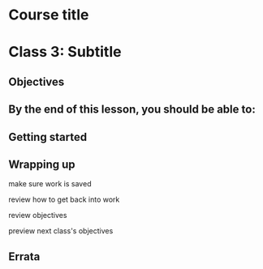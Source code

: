 # Course title
# Class 3: Subtitle

## Objectives

By the end of this lesson,
you should be able to:
-  

## Getting started




## Wrapping up

make sure work is saved

review how to get back into work

review objectives

preview next class's objectives

## Errata

